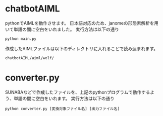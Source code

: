 # chatbotAIML
pythonでAIMLを動作させます。
日本語対応のため、janomeの形態素解析を用いて単語の間に空白をいれました。
実行方法は以下の通り
```
python main.py
```
作成したAIMLファイルは以下のディレクトリに入れることで読み込まれます。
```
chatbotAIML/aiml/wolf/
```

# converter.py
SUNABAなどで作成したファイルを、上記のpythonプログラムで動作するよう、単語の間に空白をいれます。
実行方法は以下の通り
```
python converter.py [変換対象ファイル名] [出力ファイル名]
```
